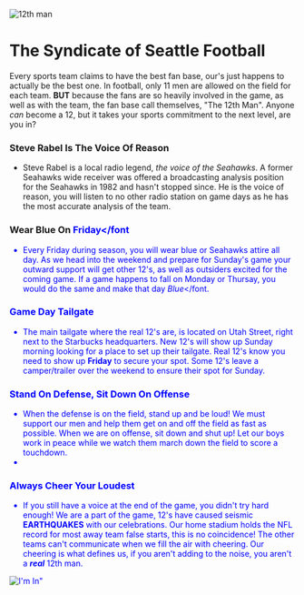 ![12th man](https://static.clubs.nfl.com/image/private/f_auto/seahawks/vpiotbwbigvkiptgtmlj)

# The Syndicate of Seattle Football

Every sports team claims to have the best fan base, our's just happens to actually be the best one. In football, only 11 men are allowed on the field for each team. **BUT** because the fans are so heavily involved in the game, as well as with the team, the fan base call themselves, "The 12th Man". Anyone *can* become a 12, but it takes your sports commitment to the next level, are you in? 


### Steve Rabel Is The Voice Of Reason
- Steve Rabel is a local radio legend, *the voice of the Seahawks*. A former Seahawks wide receiver was offered a broadcasting analysis position for the Seahawks in 1982 and hasn't stopped since. He is the voice of reason, you will listen to no other radio station on game days as he has the most accurate analysis of the team.  

### Wear Blue On <font color="blue">Friday</font
- Every Friday during season, you will wear blue or Seahawks attire all day. As we head into the weekend and prepare for Sunday's game your outward support will get other 12's, as well as outsiders excited for the coming game. If a game happens to fall on Monday or Thursay, you would do the same and make that day <font color="blue">*Blue*</font.

### Game Day Tailgate
- The main tailgate where the real 12's are, is located on Utah Street, right next to the Starbucks headquarters. New 12's will show up Sunday morning looking for a place to set up their tailgate. Real 12's know you need to show up **Friday** to secure your spot. Some 12's leave a camper/trailer over the weekend to ensure their spot for Sunday.  

### Stand On Defense, Sit Down On Offense 
- When the defense is on the field, stand up and be loud! We must support our men and help them get on and off the field as fast as possible. When we are on offense, sit down and shut up! Let our boys work in peace while we watch them march down the field to score a touchdown. 
- 
### Always Cheer Your Loudest
- If you still have a voice at the end of the game, you didn't try hard enough! We are a part of the game, 12's have caused seismic **EARTHQUAKES** with our celebrations. Our home stadium holds the NFL record for most away team false starts, this is no coincidence! The other teams can't communicate when we fill the air with cheering. Our cheering is what defines us, if you aren't adding to the noise, you aren't a ***real*** 12th man. 


![I'm In"](https://static.clubs.nfl.com/image/private/t_editorial_landscape_12_desktop/seahawks/bnqwaqcspx3fzgzotycj)
